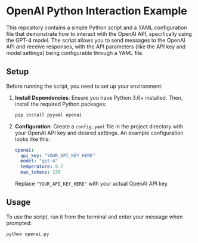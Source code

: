 # OpenAI Python Interaction Example

This repository contains a simple Python script and a YAML configuration file that demonstrate how to interact with the OpenAI API, specifically using the GPT-4 model. The script allows you to send messages to the OpenAI API and receive responses, with the API parameters (like the API key and model settings) being configurable through a YAML file.

## Setup

Before running the script, you need to set up your environment:

1. **Install Dependencies**: Ensure you have Python 3.6+ installed. Then, install the required Python packages:

    ```bash
    pip install pyyaml openai
    ```

2. **Configuration**: Create a `config.yaml` file in the project directory with your OpenAI API key and desired settings. An example configuration looks like this:

    ```yaml
    openai:
      api_key: "YOUR_API_KEY_HERE"
      model: "gpt-4"
      temperature: 0.7
      max_tokens: 150
    ```

    Replace `"YOUR_API_KEY_HERE"` with your actual OpenAI API key.

## Usage

To use the script, run it from the terminal and enter your message when prompted:

```bash
python openai.py
